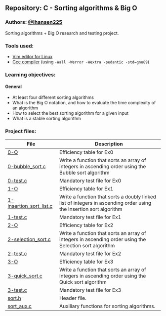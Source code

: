 ## Repository: C - Sorting algorithms & Big O
### Authors: [@Ihansen225](https://www.github.com/Ihansen225)
Sorting algorithms + Big O research and testing project.
### Tools used:
- [Vim editor for Linux](https://www.vim.org/)
- [Gcc compiler](https://gcc.gnu.org/) (using `-Wall -Werror -Wextra -pedantic -std=gnu89`)

### Learning objectives:
#### General
-   At least four different sorting algorithms
-   What is the Big O notation, and how to evaluate the time complexity of an algorithm
-   How to select the best sorting algorithm for a given input
-   What is a stable sorting algorithm

### Project files:
| File                                                                                                                            | Description                                                                                                        |
| ------------------------------------------------------------------------------------------------------------------------------- | ------------------------------------------------------------------------------------------------------------------ |
| [0-O](https://github.com/IHansen225/holbertonschool-sorting_algorithms/blob/main/0-O)                                           | Efficiency table for Ex0                                                                                           |
| [0-bubble\_sort.c](https://github.com/IHansen225/holbertonschool-sorting_algorithms/blob/main/0-bubble_sort.c)                  | Write a function that sorts an array of integers in ascending order using the Bubble sort algorithm                |
| [0-test.c](https://github.com/IHansen225/holbertonschool-sorting_algorithms/blob/main/0-test.c)                                 | Mandatory test file for Ex0                                                                                        |
| [1-O](https://github.com/IHansen225/holbertonschool-sorting_algorithms/blob/main/1-O)                                           | Efficiency table for Ex1                                                                                           |
| [1-insertion\_sort\_list.c](https://github.com/IHansen225/holbertonschool-sorting_algorithms/blob/main/1-insertion_sort_list.c) | Write a function that sorts a doubly linked list of integers in ascending order using the Insertion sort algorithm |
| [1-test.c](https://github.com/IHansen225/holbertonschool-sorting_algorithms/blob/main/1-test.c)                                 | Mandatory test file for Ex1                                                                                        |
| [2-O](https://github.com/IHansen225/holbertonschool-sorting_algorithms/blob/main/2-O)                                           | Efficiency table for Ex2                                                                                           |
| [2-selection\_sort.c](https://github.com/IHansen225/holbertonschool-sorting_algorithms/blob/main/2-selection_sort.c)            | Write a function that sorts an array of integers in ascending order using the Selection sort algorithm             |
| [2-test.c](https://github.com/IHansen225/holbertonschool-sorting_algorithms/blob/main/2-test.c)                                 | Mandatory test file for Ex2                                                                                        |
| [3-O](https://github.com/IHansen225/holbertonschool-sorting_algorithms/blob/main/3-O)                                           | Efficiency table for Ex3                                                                                           |
| [3-quick\_sort.c](https://github.com/IHansen225/holbertonschool-sorting_algorithms/blob/main/3-quick_sort.c)                    | Write a function that sorts an array of integers in ascending order using the Quick sort algorithm                 |
| [3-test.c](https://github.com/IHansen225/holbertonschool-sorting_algorithms/blob/main/3-test.c)                                 | Mandatory test file for Ex3                                                                                        |
| [sort.h](https://github.com/IHansen225/holbertonschool-sorting_algorithms/blob/main/sort.h)                                     | Header file.                                                                                                       |
| [sort\_aux.c](https://github.com/IHansen225/holbertonschool-sorting_algorithms/blob/main/sort_aux.c)                            | Auxiliary functions for sorting algorithms.                                                                        |
